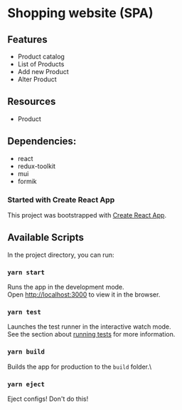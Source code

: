 # Shopping website (SPA)

## Features
- Product catalog
- List of Products
- Add new Product
- Alter Product

## Resources
- Product

## Dependencies: 
- react
- redux-toolkit
- mui
- formik

### Started with Create React App

This project was bootstrapped with [Create React App](https://github.com/facebook/create-react-app).

## Available Scripts

In the project directory, you can run:

### `yarn start`

Runs the app in the development mode.\
Open [http://localhost:3000](http://localhost:3000) to view it in the browser.

### `yarn test`

Launches the test runner in the interactive watch mode.\
See the section about [running tests](https://facebook.github.io/create-react-app/docs/running-tests) for more information.

### `yarn build`

Builds the app for production to the `build` folder.\

### `yarn eject`

Eject configs! Don't do this!